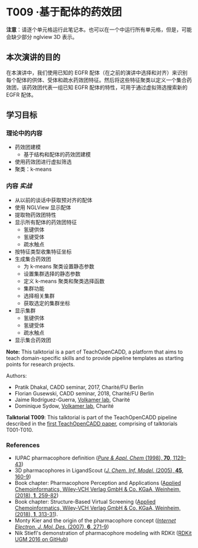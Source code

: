 # T009 ·基于配体的药效团


**注意**：请逐个单元格运行此笔记本。也可以在一个中运行所有单元格，但是，可能会缺少部分 nglview 3D 表示。


## 本次演讲的目的
在本演讲中，我们使用已知的 EGFR 配体（在之前的演讲中选择和对齐）来识别每个配体的供体、受体和疏水药效团特征。然后将这些特征聚类以定义一个集合药效团，该药效团代表一组已知 EGFR 配体的特性，可用于通过虚拟筛选搜索新的 EGFR 配体。

## 学习目标

### 理论中的内容

* 药效团建模
  * 基于结构和配体的药效团建模
* 使用药效团进行虚拟筛选
* 聚类：k-means


### 内容 *实战*

* 从以前的谈话中获取预对齐的配体
* 使用 NGLView 显示配体
* 提取物药效团特性
* 显示所有配体的药效团特征
  * 氢键供体
  * 氢键受体
  * 疏水触点
* 按特征类型收集特征坐标
* 生成集合药效团
  * 为 k-means 聚类设置静态参数
  * 设置集群选择的静态参数
  * 定义 k-means 聚类和聚类选择函数
  * 集群功能
  * 选择相关集群
  * 获取选定的集群坐标
* 显示集群
  * 氢键供体
  * 氢键受体
  * 疏水触点
* 显示集合药效团



**Note:** This talktorial is a part of TeachOpenCADD, a platform that aims to teach domain-specific skills and to provide pipeline templates as starting points for research projects.

Authors:

- Pratik Dhakal, CADD seminar, 2017, Charité/FU Berlin
- Florian Gusewski, CADD seminar, 2018, Charité/FU Berlin
- Jaime Rodríguez-Guerra, [Volkamer lab](https://volkamerlab.org/), Charité
- Dominique Sydow, [Volkamer lab](https://volkamerlab.org/), Charité


__Talktorial T009__: This talktorial is part of the TeachOpenCADD pipeline described in the [first TeachOpenCADD paper](https://jcheminf.biomedcentral.com/articles/10.1186/s13321-019-0351-x), comprising of talktorials T001-T010.


### References

* IUPAC pharmacophore definition 
([<i>Pure & Appl. Chem</i> (1998), <b>70</b>, 1129-43](https://www.degruyter.com/view/journals/pac/70/5/article-p1129.xml))
* 3D pharmacophores in LigandScout 
([<i>J. Chem. Inf. Model.</i> (2005), <b>45</b>, 160-9](https://pubs.acs.org/doi/10.1021/ci049885e))
* Book chapter: Pharmacophore Perception and Applications 
([Applied Chemoinformatics, Wiley-VCH Verlag GmbH & Co. KGaA, Weinheim, (2018), **1**, 259-82](https://onlinelibrary.wiley.com/doi/10.1002/9783527806539.ch6f))
* Book chapter: Structure-Based Virtual Screening ([Applied Chemoinformatics, Wiley-VCH Verlag GmbH & Co. KGaA, Weinheim, (2018), **1**, 313-31](https://onlinelibrary.wiley.com/doi/10.1002/9783527806539.ch6h)).
* Monty Kier and the origin of the pharmacophore concept 
([<i>Internet Electron. J. Mol. Des.</i> (2007), <b>6</b>, 271-9](http://biochempress.com/Files/iejmd_2007_6_0271.pdf))
* Nik Stiefl's demonstration of pharmacophore modeling with RDKit 
([RDKit UGM 2016 on GitHub](https://github.com/rdkit/UGM_2016/blob/master/Notebooks/Stiefl_RDKitPh4FullPublication.ipynb)) 

